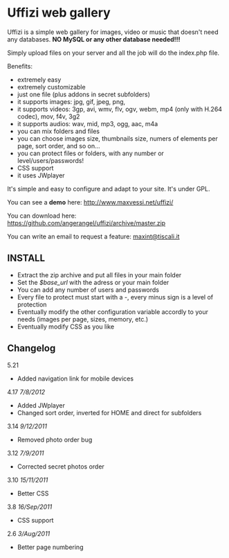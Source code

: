 Uffizi web gallery
======

Uffizi is a simple web gallery for images, video or music that doesn't need any databases. **NO MySQL or any other database needed!!!**

Simply upload files on your server and all the job will do the index.php file.

Benefits:
* extremely easy
* extremely customizable
* just one file (plus addons in secret subfolders)
* it supports images: jpg, gif, jpeg, png, 
* it supports videos: 3gp, avi, wmv, flv, ogv, webm, mp4 (only with H.264 codec), mov, f4v, 3g2
* it supports audios: wav, mid, mp3, ogg, aac, m4a
* you can mix folders and files
* you can choose images size, thumbnails size, numers of elements per page, sort order, and so on...
* you can protect files or folders, with any number or level/users/passwords!
* CSS support
* it uses JWplayer

It's simple and easy to configure and adapt to your site. It's under GPL.

You can see a **demo** here: http://www.maxvessi.net/uffizi/

You can download here: https://github.com/angerangel/uffizi/archive/master.zip

You can write an email to request a feature: maxint@tiscali.it

## INSTALL
* Extract the zip archive and put all files in your main folder
* Set the *$base_url* with the adress or your main folder
* You can add any number of users and passwords
* Every file to protect must start with a *-*, every minus sign is a level of protection
* Eventually modify the other configuration variable accordly to your needs (images per page, sizes, memory, etc.)
* Eventually modify CSS as you like



## Changelog

5.21

* Added navigation link for mobile devices

4.17  _7/8/2012_

* Added JWplayer 
* Changed sort order, inverted for HOME and direct for subfolders

3.14 _9/12/2011_

* Removed photo order bug

3.12  _7/9/2011_

* Corrected secret photos order

3.10 _15/11/2011_

* Better CSS

3.8 _16/Sep/2011_

* CSS support

2.6 _3/Aug/2011_
* Better page numbering 


